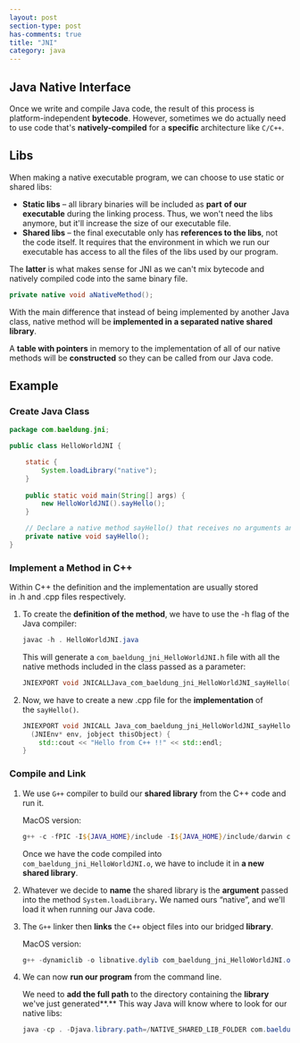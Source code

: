 ```yaml
---
layout: post
section-type: post
has-comments: true
title: "JNI"
category: java
---
```


## Java Native Interface

Once we write and compile Java code, the result of this process is platform-independent **bytecode**. However, sometimes we do actually need to use code that's **natively-compiled** for a **specific** architecture like `C/C++`.

## Libs

When making a native executable program, we can choose to use static or shared libs:

- **Static libs** – all library binaries will be included as **part** **of our executable** during the linking process. Thus, we won't need the libs anymore, but it'll increase the size of our executable file.
- **Shared libs** – the final executable only has **references to the libs**, not the code itself. It requires that the environment in which we run our executable has access to all the files of the libs used by our program.

The **latter** is what makes sense for JNI as we can't mix bytecode and natively compiled code into the same binary file.

```java
private native void aNativeMethod();
```

With the main difference that instead of being implemented by another Java class, native method will be **implemented in a separated native shared library**.

A **table with pointers** in memory to the implementation of all of our native methods will be **constructed** so they can be called from our Java code.

## Example

### Create Java Class

```java
package com.baeldung.jni;

public class HelloWorldJNI {

    static {
        System.loadLibrary("native");
    }
    
    public static void main(String[] args) {
        new HelloWorldJNI().sayHello();
    }

    // Declare a native method sayHello() that receives no arguments and returns void
    private native void sayHello();
}
```

### Implement a Method in C++

Within C++ the definition and the implementation are usually stored in .h and .cpp files respectively.

1. To create the **definition of the method**, we have to use the -h flag of the Java compiler:
    
    ```powershell
    javac -h . HelloWorldJNI.java
    ```
    
    This will generate a `com_baeldung_jni_HelloWorldJNI.h` file with all the native methods included in the class passed as a parameter:
    
    ```cpp
    JNIEXPORT void JNICALLJava_com_baeldung_jni_HelloWorldJNI_sayHello(JNIEnv *, jobject);
    ```
    
2. Now, we have to create a new .cpp file for the **implementation** of the `sayHello()`. 
    
    ```cpp
    JNIEXPORT void JNICALL Java_com_baeldung_jni_HelloWorldJNI_sayHello
      (JNIEnv* env, jobject thisObject) {
        std::cout << "Hello from C++ !!" << std::endl;
    }
    ```
    

### Compile and Link

1. We use `G++` compiler to build our **shared library** from the C++ code and run it.
    
    MacOS version:
    
    ```powershell
    g++ -c -fPIC -I${JAVA_HOME}/include -I${JAVA_HOME}/include/darwin com_baeldung_jni_HelloWorldJNI.cpp -o com_baeldung_jni_HelloWorldJNI.o
    ```
    
    Once we have the code compiled into `com_baeldung_jni_HelloWorldJNI.o`, we have to include it in **a new shared library**. 
    
2. Whatever we decide to **name** the shared library is the **argument** passed into the method `System.loadLibrary`**.** We named ours “native”, and we'll load it when running our Java code.

3. The `G++` linker then **links** the `C++` object files into our bridged **library**.
    
    MacOS version:
    
    ```powershell
    g++ -dynamiclib -o libnative.dylib com_baeldung_jni_HelloWorldJNI.o -lc
    ```
    
4. We can now **run our program** from the command line.
    
    We need to **add the full path** to the directory containing the **library** we've just generated**.** This way Java will know where to look for our native libs:
    
    ```powershell
    java -cp . -Djava.library.path=/NATIVE_SHARED_LIB_FOLDER com.baeldung.jni.HelloWorldJNI
    ```